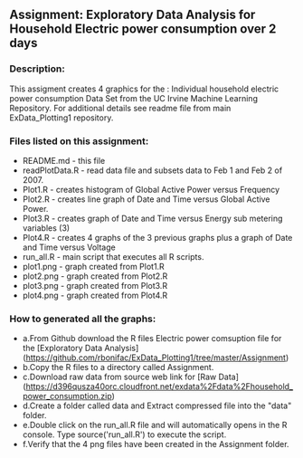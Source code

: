 ## Assignment: Exploratory Data Analysis for Household Electric power consumption over 2 days

### Description:
This assigment creates 4 graphics for the : Individual household electric power consumption Data Set from the UC Irvine Machine Learning Repository. 
For additional details see readme file from main ExData_Plotting1 repository.


### Files listed on this assignment:
- README.md - this file
- readPlotData.R - read data file and subsets data to Feb 1 and Feb 2 of 2007.
- Plot1.R - creates histogram of Global Active Power versus Frequency
- Plot2.R - creates line graph of Date and Time versus Global Active Power.
- Plot3.R - creates graph of Date and Time versus Energy sub metering variables (3)
- Plot4.R - creates 4 graphs of the 3 previous graphs plus a graph of Date and Time versus Voltage
- run_all.R - main script that executes all R scripts.
- plot1.png - graph created from Plot1.R
- plot2.png - graph created from Plot2.R
- plot3.png - graph created from Plot3.R
- plot4.png - graph created from Plot4.R


### How to generated all the graphs:

- a.From Github download the R files Electric power comsuption file for the [Exploratory Data Analysis] (https://github.com/rbonifac/ExData_Plotting1/tree/master/Assignment)
- b.Copy the R files to a directory called Assignment.
- c.Download raw data from source web link for [Raw Data] (https://d396qusza40orc.cloudfront.net/exdata%2Fdata%2Fhousehold_power_consumption.zip)
- d.Create a folder called data and Extract compressed file into the "data" folder.
- e.Double click on the run_all.R file and will automatically opens in the R console. Type source('run_all.R') to execute the script.
- f.Verify that the 4 png files have been created in the Assignment folder.


